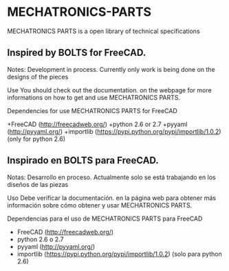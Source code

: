 MECHATRONICS-PARTS
==========
MECHATRONICS PARTS is a open library of technical specifications


Inspired by BOLTS for FreeCAD. 
--------------------
Notes: Development in process. Currently only work is being done on the designs of the pieces

Use You should check out the documentation. on the webpage for more informations on how to get and use MECHATRONICS PARTS.

Dependencies for use MECHATRONICS PARTS for FreeCAD

+FreeCAD (http://freecadweb.org/) 
+python 2.6 or 2.7 
+pyyaml (http://pyyaml.org/) 
+importlib (https://pypi.python.org/pypi/importlib/1.0.2) (only for python 2.6)





Inspirado en BOLTS para FreeCAD. 
--------------------
Notas: Desarrollo en proceso. Actualmente solo se está trabajando en los diseños de las piezas

Uso 
Debe verificar la documentación. en la página web para obtener más información sobre cómo obtener y usar MECHATRONICS PARTS.

Dependencias para el uso de MECHATRONICS PARTS para FreeCAD

+ FreeCAD (http://freecadweb.org/)
+ python 2.6 o 2.7
+ pyyaml (http://pyyaml.org/)
+ importlib (https://pypi.python.org/pypi/importlib/1.0.2) (solo para python 2.6)





